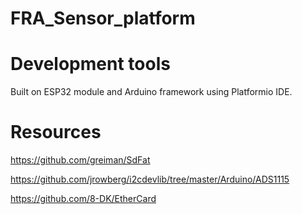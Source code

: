 # FRA_Sensor_platform

# Development tools
Built on ESP32 module and Arduino framework using Platformio IDE.


# Resources
https://github.com/greiman/SdFat

https://github.com/jrowberg/i2cdevlib/tree/master/Arduino/ADS1115

https://github.com/8-DK/EtherCard